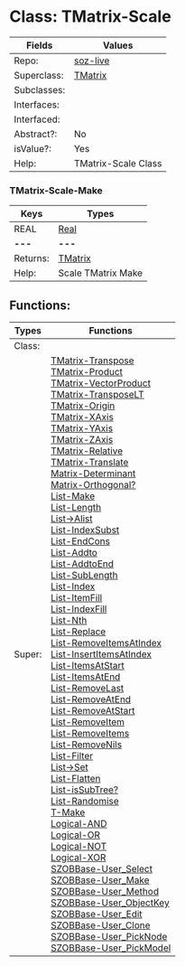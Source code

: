 
# Class:	TMatrix-Scale

| Fields | Values |
| --------- | --------- |
| Repo: | [soz-live](/repos/soz-live.html) |
| Superclass: | [TMatrix](TMatrix.html) |
| Subclasses: |  |
| Interfaces: |  |
| Interfaced: |  |
| Abstract?: | No |
| isValue?: | Yes |
| Help: | TMatrix-Scale Class |

### TMatrix-Scale-Make

| Keys | Types |
| --------- | --------- |
| REAL | [Real](Real.html) |
| **---** | **---** |
| Returns: | [TMatrix](TMatrix.html) |
| Help: | Scale TMatrix Make |


## Functions:

| Types | Functions |
| --------- | --------- |
| Class: |  |
| Super: | [TMatrix-Transpose](TMatrix.html) <br> [TMatrix-Product](TMatrix.html) <br> [TMatrix-VectorProduct](TMatrix.html) <br> [TMatrix-TransposeLT](TMatrix.html) <br> [TMatrix-Origin](TMatrix.html) <br> [TMatrix-XAxis](TMatrix.html) <br> [TMatrix-YAxis](TMatrix.html) <br> [TMatrix-ZAxis](TMatrix.html) <br> [TMatrix-Relative](TMatrix.html) <br> [TMatrix-Translate](TMatrix.html) <br> [Matrix-Determinant](Matrix.html) <br> [Matrix-Orthogonal?](Matrix.html) <br> [List-Make](List.html) <br> [List-Length](List.html) <br> [List->Alist](List.html) <br> [List-IndexSubst](List.html) <br> [List-EndCons](List.html) <br> [List-Addto](List.html) <br> [List-AddtoEnd](List.html) <br> [List-SubLength](List.html) <br> [List-Index](List.html) <br> [List-ItemFill](List.html) <br> [List-IndexFill](List.html) <br> [List-Nth](List.html) <br> [List-Replace](List.html) <br> [List-RemoveItemsAtIndex](List.html) <br> [List-InsertItemsAtIndex](List.html) <br> [List-ItemsAtStart](List.html) <br> [List-ItemsAtEnd](List.html) <br> [List-RemoveLast](List.html) <br> [List-RemoveAtEnd](List.html) <br> [List-RemoveAtStart](List.html) <br> [List-RemoveItem](List.html) <br> [List-RemoveItems](List.html) <br> [List-RemoveNils](List.html) <br> [List-Filter](List.html) <br> [List->Set](List.html) <br> [List-Flatten](List.html) <br> [List-isSubTree?](List.html) <br> [List-Randomise](List.html) <br> [T-Make](T.html) <br> [Logical-AND](Logical.html) <br> [Logical-OR](Logical.html) <br> [Logical-NOT](Logical.html) <br> [Logical-XOR](Logical.html) <br> [SZOBBase-User_Select](SZOBBase.html) <br> [SZOBBase-User_Make](SZOBBase.html) <br> [SZOBBase-User_Method](SZOBBase.html) <br> [SZOBBase-User_ObjectKey](SZOBBase.html) <br> [SZOBBase-User_Edit](SZOBBase.html) <br> [SZOBBase-User_Clone](SZOBBase.html) <br> [SZOBBase-User_PickNode](SZOBBase.html) <br> [SZOBBase-User_PickModel](SZOBBase.html) |


